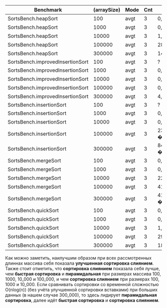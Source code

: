 | **Benchmark** | **(arraySize)** | **Mode** | **Cnt** | **Score** | **Error** | **Units** |
|---|---|---|---|---|---|---|
| SortsBench.heapSort | 100 | avgt | 3 | 0,006 � | 0,003 | ms/op |
| SortsBench.heapSort | 1000 | avgt | 3 | 0,138 � | 0,085 | ms/op |
| SortsBench.heapSort | 10000 | avgt | 3 | 1,685 � | 0,944 | ms/op |
| SortsBench.heapSort | 100000 | avgt | 3 | 28,196 � | 137,648 | ms/op |
| SortsBench.heapSort | 300000 | avgt | 3 | 145,232 � | 71,032 | ms/op |
| SortsBench.improvedInsertionSort | 100 | avgt | 3 | ? 10??  |  | ms/op |
| SortsBench.improvedInsertionSort | 1000 | avgt | 3 | 0,002 �| 0,001 | ms/op |
| SortsBench.improvedInsertionSort | 10000  | avgt | 3 | 0,023 �| 0,003 | ms/op |
| SortsBench.improvedInsertionSort | 100000 | avgt | 3 | 0,333 �| 1,067 | ms/op |
| SortsBench.improvedInsertionSort | 300000 | avgt | 3 | 4,153 �| 3,712 | ms/op |
| SortsBench.insertionSort | 100  | avgt | 3 | ? 10??  |  | ms/op |
| SortsBench.insertionSort | 1000 | avgt | 3 | 0,004 � | 0,001  | ms/op |
| SortsBench.insertionSort | 10000 | avgt | 3 | 0,045 � | 0,031  | ms/op |
| SortsBench.insertionSort | 100000 | avgt | 3 | 23975,411 � | 15678,422 | ms/op |
| SortsBench.insertionSort | 300000 | avgt | 3 | 847472,233 � | 949223,399 | ms/op |
| SortsBench.mergeSort | 100| avgt | 3 | 0,018 � | 0,010  | ms/op |
| SortsBench.mergeSort | 1000| avgt | 3 | 0,296 � | 0,242  | ms/op |
| SortsBench.mergeSort | 10000| avgt | 3 | 22,494 � | 5,945  | ms/op |
| SortsBench.mergeSort | 100000| avgt | 3 | 4184,836 � | 5123,789  | ms/op |
| SortsBench.mergeSort | 300000| avgt | 3 | 41310,593 � | 4914,169  | ms/op |
| SortsBench.quickSort | 100 | avgt | 3 | 0,009 � | 0,006 | ms/op |
| SortsBench.quickSort | 1000 | avgt | 3 | 0,117 � | 0,068 | ms/op |
| SortsBench.quickSort | 10000 | avgt | 3 | 1,542 � | 0,828 | ms/op |
| SortsBench.quickSort | 100000 | avgt | 3 | 29,824 � | 37,435 | ms/op |
| SortsBench.quickSort | 300000 | avgt | 3 | 188,116 � | 167,447 | ms/op |
Как можно заметить, наилучшим образом при всех рассмотренных длиннах массива себя показала **улучшенная сортировка слиянием**. Также стоит отметить, что __сортировка слиянием__ показала себя лучше, чем __быстрая сортировка__ и __пирамидальная__ при размерах массива 100, 1000, 10_000 и 100_000, и чем __сортировка слиянием__ при размерах 100, 1000 и 10_000. Если сравнивать сортировки со временной сложностью O(nlog(n)) (без учёта улучшенной сортировки вставками) при больших данных (в нашем случае 300_000), то здесь лидирует __пирамидальная сортировка__, далее идёт __быстрая сортировка__ и __сортировка слиянием__.